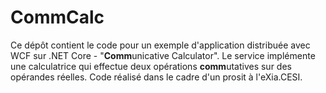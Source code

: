 # CommCalc

Ce dépôt contient le code pour un exemple d'application distribuée avec WCF
sur .NET Core - "**Comm**unicative Calculator".
Le service implémente une calculatrice qui effectue deux opérations **comm**utatives
sur des opérandes réelles.
Code réalisé dans le cadre d'un prosit à l'eXia.CESI.
